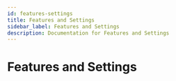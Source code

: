 ```yaml
---
id: features-settings
title: Features and Settings
sidebar_label: Features and Settings
description: Documentation for Features and Settings
---
```


# Features and Settings
